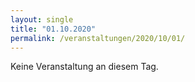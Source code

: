 ```yaml
---
layout: single
title: "01.10.2020"
permalink: /veranstaltungen/2020/10/01/
---
```


Keine Veranstaltung an diesem Tag.
